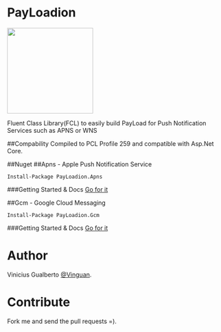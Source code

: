 # PayLoadion
<img src="https://raw.githubusercontent.com/vinguan/payloadion/master/Project%20Icons/PayLoadion/payloadion_core.png" width="200">

Fluent Class Library(FCL) to easily build PayLoad for Push Notification Services such as APNS or WNS

##Compability
Compiled to PCL Profile 259 and compatible with Asp.Net Core. 

##Nuget
##Apns - Apple Push Notification Service
```
Install-Package PayLoadion.Apns
```
###Getting Started & Docs
[Go for it](https://github.com/vinguan/payloadion/blob/master/PayLoadion.Apns)

##Gcm - Google Cloud Messaging
```
Install-Package PayLoadion.Gcm
```
###Getting Started & Docs
[Go for it](https://github.com/vinguan/payloadion/tree/master/PayLoadion.Gcm)

# Author
Vinicius Gualberto [@Vinguan](http://twitter.com/vinguan).

# Contribute
Fork me and send the pull requests =).
